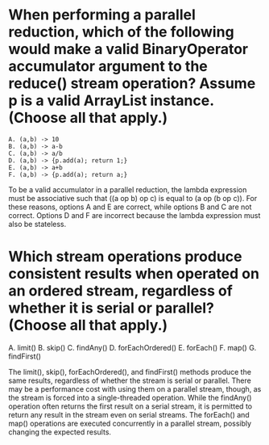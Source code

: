 # When performing a parallel reduction, which of the following would make a valid BinaryOperator<Integer> accumulator argument to the reduce() stream operation? Assume p is a valid ArrayList<Integer> instance. (Choose all that apply.)
    A. (a,b) -> 10
    B. (a,b) -> a-b
    C. (a,b) -> a/b
    D. (a,b) -> {p.add(a); return 1;}
    E. (a,b) -> a+b
    F. (a,b) -> {p.add(a); return a;}

To be a valid accumulator in a parallel reduction, the lambda expression must be associative such that ((a op b) op c) is equal to (a op (b op c)).
For these reasons, options A and E are correct, while options B and C are not correct.
Options D and F are incorrect because the lambda expression must also be stateless.

# Which stream operations produce consistent results when operated on an ordered stream, regardless of whether it is serial or parallel? (Choose all that apply.)
A. limit()
B. skip()
C. findAny()
D. forEachOrdered()
E. forEach()
F. map()
G. findFirst()

The limit(), skip(), forEachOrdered(), and findFirst() methods produce the same results, regardless of whether the stream is serial or parallel.
There may be a performance cost with using them on a parallel stream, though, as the stream is forced into a single-threaded operation.
While the findAny() operation often returns the first result on a serial stream, it is permitted to return any result in the stream even on serial streams.
The forEach() and map() operations are executed concurrently in a parallel stream, possibly changing the expected results.